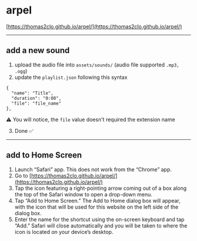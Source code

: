 # arpel

[https://thomas2clo.github.io/arpel/](https://thomas2clo.github.io/arpel/)



---



## add a new sound

1. upload the audio file into `assets/sounds/` (audio file supported `.mp3, .ogg`)
2. update the `playlist.json` following this syntax
```
{
  "name": "Title",
  "duration": "0:00",
  "file": "file_name"
},
```
⚠️ You will notice, the `file` value doesn't required the extension name

3. Done ✅



---


## add to Home Screen

1. Launch “Safari” app.  This does not work from the “Chrome” app.
2. Go to [https://thomas2clo.github.io/arpel/](https://thomas2clo.github.io/arpel/)
3. Tap the icon featuring a right-pointing arrow coming out of a box along the top of the Safari window to open a drop-down menu.
4. Tap “Add to Home Screen.” The Add to Home dialog box will appear, with the icon that will be used for this website on the left side of the dialog box.
5. Enter the name for the shortcut using the on-screen keyboard and tap “Add.” Safari will close automatically and you will be taken to where the icon is located on your device’s desktop.
